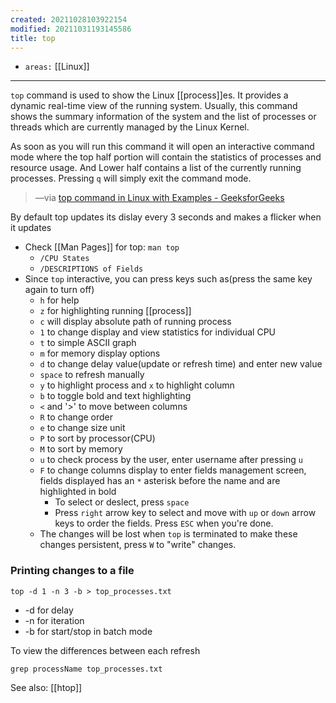 ```yaml
---
created: 20211028103922154
modified: 20211031193145586
title: top
---
```


- `areas:` [[Linux]]

---

`top` command is used to show the Linux [[process]]es. It provides a dynamic real-time view of the running system. Usually, this command shows the summary information of the system and the list of processes or threads which are currently managed by the Linux Kernel.

As soon as you will run this command it will open an interactive command mode where the top half portion will contain the statistics of processes and resource usage. And Lower half contains a list of the currently running processes. Pressing `q` will simply exit the command mode.

> —via [top command in Linux with Examples - GeeksforGeeks](https://www.geeksforgeeks.org/top-command-in-linux-with-examples/)

By default top updates its dislay every 3 seconds and makes a flicker when it updates

- Check [[Man Pages]] for top: `man top`
  - `/CPU States`
  - `/DESCRIPTIONS of Fields`
- Since `top` interactive, you can press keys such as(press the same key again to turn off)
  - `h` for help
  - `z` for highlighting running [[process]]
  - `c` will display absolute path of running process
  - `1` to change display and view statistics for individual CPU
  - `t` to simple ASCII graph
  - `m` for memory display options
  - `d` to change delay value(update or refresh time) and enter new value
  - `space` to refresh manually
  - `y` to highlight process and `x` to highlight column
  - `b` to toggle bold and text highlighting
  - `<` and '\>' to move between columns
  - `R` to change order
  - `e` to change size unit
  - `P` to sort by processor(CPU)
  - `M` to sort by memory
  - `u` to check process by the user, enter username after pressing `u`
  - `F` to change columns display to enter fields management screen, fields displayed has an `*` asterisk before the name and are highlighted in bold
    - To select or deslect, press `space`
    - Press `right` arrow key to select and move with `up` or `down` arrow keys to order the fields. Press `ESC` when you're done.
  - The changes will be lost when `top` is terminated to make these changes persistent, press `W` to "write" changes.

### Printing changes to a file

`top -d 1 -n 3 -b > top_processes.txt`

- \-d for delay
- \-n for iteration
- \-b for start/stop in batch mode

To view the differences between each refresh

`grep processName top_processes.txt`

See also: [[htop]]
